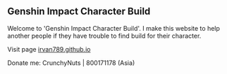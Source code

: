 ## Genshin Impact Character Build

Welcome to 'Genshin Impact Character Build'. I make this website to help another people if they have trouble to find build for their character.

Visit page [irvan789.github.io](https://irvan789.github.io/)

Donate me: CrunchyNuts | 800171178 (Asia)
